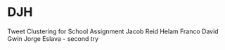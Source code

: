 # DJH
Tweet Clustering for School Assignment
Jacob Reid
Helam Franco
David Gwin
Jorge Eslava - second try
